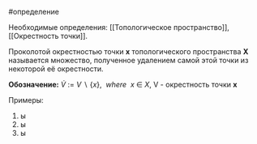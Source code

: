 #определение

Необходимые определения: [[Топологическое пространство]], [[Окрестность точки]].

Проколотой окрестностью точки **x** топологического пространства **X** называется множество, полученное удалением самой этой точки из некоторой её окрестности.

**Обозначение:**  $\dot{V}~:=~V~\backslash~\{x\},~ ~where~ ~x~\in~X$, V - окрестность точки **x**

Примеры:
1) ы
2) ы
3) ы